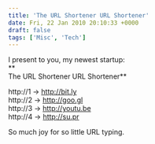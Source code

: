 ```yaml
---
title: 'The URL Shortener URL Shortener'
date: Fri, 22 Jan 2010 20:10:33 +0000
draft: false
tags: ['Misc', 'Tech']
---
```


I present to you, my newest startup:  
**  
The URL Shortener URL Shortener**  
  
http://1 -> http://bit.ly  
http://2 -> http://goo.gl  
http://3 -> http://youtu.be  
http://4 -> http://su.pr  
  
  
So much joy for so little URL typing.